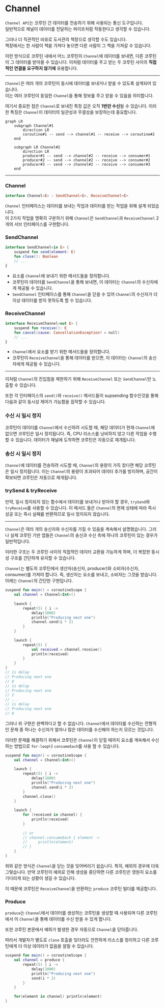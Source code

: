# Channel 

`Channel API`는 코루틴 간 데이터를 전송하기 위해 사용되는 통신 도구입니다.  
일반적으로 채널이 데이터를 전달하는 파이프처럼 작동한다고 생각할 수 있습니다.   

그러나 더 직관적인 비유로 도서관의 책장으로 생각할 수도 있습니다.  
책장에서는 한 사람이 책을 가져다 놓으면 다른 사람이 그 책을 가져갈 수 있습니다.

이런 방식으로 코루틴 내에서 어느 코루틴이 `Channel`에 데이터를 보내면, 다른 코루틴이 그 데이터를 받아올 수 있습니다.
이처럼 데이터를 주고 받는 두 코루틴 사이의 **직접적인 연결을 요구하지 않기에** 유용합니다.

---

`Channel`은 여러 개의 코루틴이 동시에 데이터를 보내거나 받을 수 있도록 설계되어 있습니다.  
이는 여러 코루틴이 동일한 `Channel`을 통해 정보를 주고 받을 수 있음을 의미합니다.

여기서 중요한 점은 `Channel`로 보내진 특정 값은 오직 **1번만 수신**될 수 있습니다.
이러한 특징은 `Channel`이 데이터의 일관성과 무결성을 보장하는데 중요합니다.

```mermaid
graph LR
    subgraph Channel#1
        direction LR
        coroutine#1 -- send --> channel#1 -- receive --> coroutine#2
    end

    subgraph LR Channel#2
        direction LR
        producer#1 -- send --> channel#2 -- receive --> consumer#1
        producer#2 -- send --> channel#2 -- receive --> consumer#2
        producer#3 -- send --> channel#2 -- receive --> consumer#3
    end
```

---

### Channel

```kotlin
interface Channel<E> : SendChannel<E>, ReceiveChannel<E>
```

`Channel` 인터페이스는 데이터를 보내는 작업과 데이터를 받는 작업을 위해 설계 되었습니다.  
이 2가지 작업을 명확히 구분하기 위해 `Channel`은 `SendChannel`과 `ReceiveChannel` 2개의 서브 인터페이스를 구현합니다.

### SendChannel

```kotlin
interface SendChannel<in E> {
    suspend fun send(element: E)
    fun close(): Boolean
    // ...
}
```

- 요소를 `Channel`에 보내기 위한 메서드들을 정의합니다.
- 코루틴이 데이터를 `SendChannel`을 통해 보내면, 이 데이터는 `Channel`의 수신자에게 제공될 수 있습니다.
- `SendChannel` 인터페이스를 통해 `Channel`을 닫을 수 있어 `Channel`의 수신자가 더 이상 데이터를 받지 못하도록 할 수 있습니다.

### ReceiveChannel

```kotlin
interface ReceiveChannel<out E> {
    suspend fun receive(): E
    fun cancel(cause: CancellationException? = null)
    // ...
}
```

- `Channel`에서 요소를 받기 위한 메서드들을 정의합니다.
- 코루틴이 `ReceiveChannel`을 통해 데이터를 받으면, 이 데이터는 `Channel`의 송신자에게 제공될 수 있습니다.

---

이처럼 `Channel`의 진입점을 제한하기 위해 `ReceiveChannel` 또는 `SendChannel`만 노출할 수 있습니다.

또한 각 인터페이스의 `send()`와 `receive()` 메서드들이 supsending 함수인것을 통해 다음과 같이 동시성 제어가 가능함을 짐작할 수 있습니다.

### 수신 시 일시 정지

코루틴이 데이터를 `Channel`에서 수신하려 시도할 때, 해당 데이터가 현재 `Channel`에 없으면 코루틴은 일시 정지됩니다.
즉, CPU 리소스를 낭비하지 않고 다른 작업을 수행할 수 있습니다. 데이터가 채널에 도착하면 코루틴은 자동으로 재개됩니다.

### 송신 시 일시 정지

`Channel`에 데이터를 전송하려 시도할 때, `Channel`의 용량이 가득 찼다면 해당 코루틴은 일시 정지됩니다.
이는 `Channel`의 용량이 초과되어 데이터 추가를 방지하며, 공간이 확보되면 코루틴은 자동으로 재개됩니다.  

### trySend & tryReceive

만약, 일시 정지되지 않는 함수에서 데이터를 보내거나 받아야 할 경우, `trySend`와 `tryReceive`를 사용할 수 있습니다.
이 메서드 들은 `Channel`의 현재 상태에 따라 즉시 성공 또는 즉시 실패를 반환하므로 일시 정지되지 않습니다.

---

`Channel`은 여러 개의 송신자와 수신자를 가질 수 있음을 계속해서 설명했습니다. 
그러나 실제 코루틴 기반 앱들은 `Channel`의 송신과 수신 측에 하나의 코루틴이 있는 경우가 일반적입니다. 

이러한 구조는 두 코루틴 사이의 직접적인 데이터 교환을 가능하게 하며, 더 복잡한 동시성 구조를 간단하게 유지할 수 있습니다.

`Channel`는 별도의 코루틴에서 생산자(송신자, producer)와 소비자(수신자, consumer)를 가져야 합니다.
즉, 생산자는 요소를 보내고, 소비자는 그것을 받습니다. 아래는 `Channel`의 간단한 구현입니다.

```kotlin
suspend fun main() = coroutineScope {
    val channel = Channel<Int>()
    
    launch {
        repeat(5) { i ->
            delay(1000)
            println("Producing next one")
            channel.send(i * 2)
        }
    }
    
    launch {
        repeat(5) {
            val received = channel.receive()
            println(received)
        }
    }
}
// 1s delay
// Producing next one
// 0
// 1s delay
// Producing next one
// 2
// ...
// 1s delay
// Producing next one
// 8
```

그러나 위 구현은 완벽하다고 할 수 없습니다.
`Channel`에서 데이터를 수신하는 전형적인 문제 중 하나는 수신자가 얼마나 많은 데이터를 수신해야 하는지 모르는 것입니다.

이러한 문제를 해결하기 위해서 코루틴은 `Channel`이 닫힐 때까지 요소를 계속해서 수신하는 방법으로 `for-loop`나 `consumeEach`를 사용 할 수 있습니다.

```kotlin
suspend fun main() = coroutineScope {
    val channel = Channel<Int>()
    
    launch {
        repeat(5) { i ->
            delay(1000)
            println("Producing next one")
            channel.send(i * 2)
        }
        channel.close()
    }
    
    launch {
        for (received in channel) {
            println(received)
        }
        
        // or 
        // channel.consumeEach { element ->
        //     println(element)
        // }
    }
}
```

위와 같은 방식은 `Channel`을 닫는 것을 잊어버리기 쉽습니다. 특히, 예외의 경우에 더욱 그렇습니다.
만약 코루틴이 예외로 인해 생성을 중단하면 다른 코루틴은 영원히 요소를 기다리게 되는 상황이 생길 수 있습니다.

이 때문에 코루틴은 `ReceiveChannel`을 반환하는 `produce` 코루틴 빌더를 제공합니다.

### Produce

`produce`는 `Channel`에서 데이터를 생성하는 코루틴을 생성할 때 사용되며 다른 코루틴에서 이 `Channel`을 통해 데이터를 수신 받을 수 있게 합니다.

또한 코루틴 본문에서 예외가 발생한 경우 자동으로 `Channel`을 닫아줍니다. 

따라서 개발자가 별도로 `close` 호출을 잊더라도 안전하게 리소스를 정리하고 다른 코루틴에게 더 이상 데이터가 없음을 알릴 수 있습니다.

```kotlin
suspend fun main() = coroutineScope {
    val channel = produce {
        repeat(5) { i ->
            delay(1000)
            println("Producing next one")
            send(i * 2)
        }
    }
    
    for(element in channel) println(element)
}
``` 